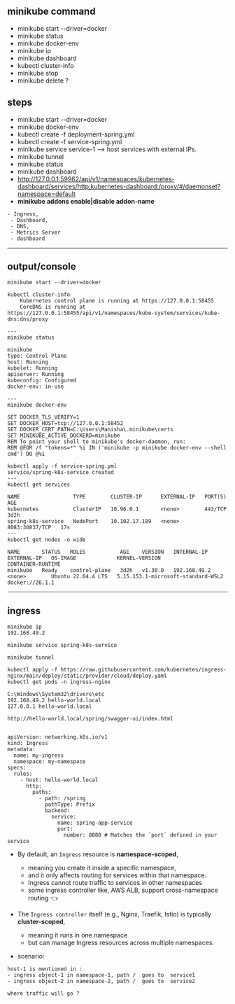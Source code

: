 ## minikube command
- minikube start --driver=docker
- minikube status
- minikube docker-env
- minikube ip
- minikube dashboard
- kubectl cluster-info
- minikube stop
- minikube delete ?

## steps
- minikube start --driver=docker
- minikube docker-env
- kubectl create -f deployment-spring.yml
- kubectl create -f service-spring.yml
- minikube service service-1  --> host services with external IPs.
- minikube tunnel
- minikube status
- minikube dashboard
- http://127.0.0.1:59962/api/v1/namespaces/kubernetes-dashboard/services/http:kubernetes-dashboard:/proxy/#/daemonset?namespace=default
- **minikube addons  enable|disable addon-name**
```  
- Ingress,
 - Dashboard,
 - DNS,
 - Metrics Server
 - dashboard
```

---

## output/console
```
minikube start --driver=docker

kubectl cluster-info
    Kubernetes control plane is running at https://127.0.0.1:58455
    CoreDNS is running at https://127.0.0.1:58455/api/v1/namespaces/kube-system/services/kube-dns:dns/proxy

---
minikube status

minikube
type: Control Plane
host: Running
kubelet: Running
apiserver: Running
kubeconfig: Configured
docker-env: in-use

---
minikube docker-env

SET DOCKER_TLS_VERIFY=1
SET DOCKER_HOST=tcp://127.0.0.1:58452
SET DOCKER_CERT_PATH=C:\Users\Manisha\.minikube\certs
SET MINIKUBE_ACTIVE_DOCKERD=minikube
REM To point your shell to minikube's docker-daemon, run:
REM @FOR /f "tokens=*" %i IN ('minikube -p minikube docker-env --shell cmd') DO @%i
```

```
kubectl apply -f service-spring.yml
service/spring-k8s-service created
---
kubectl get services

NAME                 TYPE        CLUSTER-IP      EXTERNAL-IP   PORT(S)          AGE
kubernetes           ClusterIP   10.96.0.1       <none>        443/TCP          3d2h
spring-k8s-service   NodePort    10.102.17.189   <none>        8083:30837/TCP   17s
---
kubectl get nodes -o wide

NAME       STATUS   ROLES           AGE    VERSION   INTERNAL-IP    EXTERNAL-IP   OS-IMAGE             KERNEL-VERSION                       CONTAINER-RUNTIME
minikube   Ready    control-plane   3d2h   v1.30.0   192.168.49.2   <none>        Ubuntu 22.04.4 LTS   5.15.153.1-microsoft-standard-WSL2   docker://26.1.1

```

---
## ingress
```
minikube ip
192.168.49.2

minikube service spring-k8s-service

minikube tunnel

kubectl apply -f https://raw.githubusercontent.com/kubernetes/ingress-nginx/main/deploy/static/provider/cloud/deploy.yaml
kubectl get pods -n ingress-nginx

C:\Windows\System32\drivers\etc
192.168.49.2 hello-world.local
127.0.0.1 hello-world.local

http://hello-world.local/spring/swagger-ui/index.html


apiVersion: networking.k8s.io/v1
kind: Ingress
metadata:
  name: my-ingress
  namespace: my-namespace 
specs:  
  rules:
    - host: hello-world.local
      http:
        paths:
          - path: /spring
            pathType: Prefix
            backend:
              service:
                name: spring-app-service
                port:
                  number: 8080 # Matches the `port` defined in your service

```

- By default, an `Ingress` resource is **namespace-scoped**, 
  - meaning you create it inside a specific namespace,
  - and it only affects routing for services within that namespace.
  - Ingress cannot route traffic to services in other namespaces
  - some ingress controller like, AWS ALB, support cross-namespace routing :point_left:
- The `Ingress controller` itself (e.g., Nginx, Traefik, Istio) is typically **cluster-scoped**, 
  - meaning it runs in one namespace 
  - but can manage Ingress resources across multiple namespaces.
  
- scenario:
```
host-1 is mentioned in : 
- ingress object-1 in namespace-1, path /  goes to  service1
- ingress object-2 in namespace-2, path /  goes to  service2

where traffic will go ?

```




